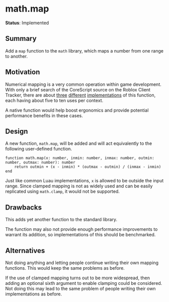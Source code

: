 # math.map

**Status**: Implemented

## Summary

Add a `map` function to the `math` library, which maps a number from one range to another.

## Motivation

Numerical mapping is a very common operation within game development. With only a brief search of the CoreScript source on the Roblox Client Tracker, there are about [three](https://github.com/MaximumADHD/Roblox-Client-Tracker/blob/9add9114d12e24cf08fa5680dbc95ace2af5c981/scripts/CoreScripts/Modules/PlayerList/Components/PresentationMobile/PlayerListApp.lua#L51) [different](https://github.com/MaximumADHD/Roblox-Client-Tracker/blob/9add9114d12e24cf08fa5680dbc95ace2af5c981/scripts/PlayerScripts/StarterPlayerScriptsCommon/RbxCharacterSounds.lua#L55) [implementations](https://github.com/MaximumADHD/Roblox-Client-Tracker/blob/9add9114d12e24cf08fa5680dbc95ace2af5c981/scripts/PlayerScripts/StarterPlayerScripts/PlayerModule.module/CameraModule/CameraUtils.lua#L53) of this function, each having about five to ten uses per context.

A native function would help boost ergonomics and provide potential performance benefits in these cases.

## Design

A new function, `math.map`, will be added and will act equivalently to the following user-defined function.

```luau
function math.map(x: number, inmin: number, inmax: number, outmin: number, outmax: number): number
	return outmin + (x - inmin) * (outmax - outmin) / (inmax - inmin)
end
```

Just like common Luau implementations, `x` is allowed to be outside the input range. Since clamped mapping is not as widely used and can be easily replicated using `math.clamp`, it would not be supported.

## Drawbacks

This adds yet another function to the standard library.

The function may also not provide enough performance improvements to warrant its addition, so implementations of this should be benchmarked.

## Alternatives

Not doing anything and letting people continue writing their own mapping functions. This would keep the same problems as before.

If the use of clamped mapping turns out to be more widespread, then adding an optional sixth argument to enable clamping could be considered. Not doing this may lead to the same problem of people writing their own implementations as before.
